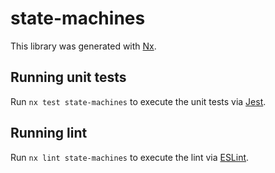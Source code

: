 # state-machines

This library was generated with [Nx](https://nx.dev).

## Running unit tests

Run `nx test state-machines` to execute the unit tests via [Jest](https://jestjs.io).

## Running lint

Run `nx lint state-machines` to execute the lint via [ESLint](https://eslint.org/).
